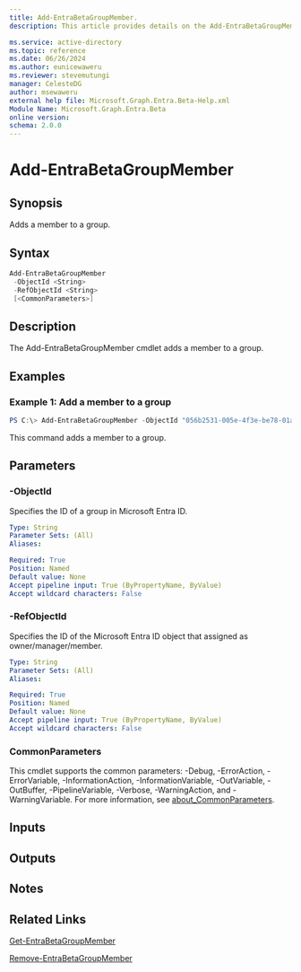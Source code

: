 ```yaml
---
title: Add-EntraBetaGroupMember.
description: This article provides details on the Add-EntraBetaGroupMember command.

ms.service: active-directory
ms.topic: reference
ms.date: 06/26/2024
ms.author: eunicewaweru
ms.reviewer: stevemutungi
manager: CelesteDG
author: msewaweru
external help file: Microsoft.Graph.Entra.Beta-Help.xml
Module Name: Microsoft.Graph.Entra.Beta
online version:
schema: 2.0.0
---
```


# Add-EntraBetaGroupMember

## Synopsis
Adds a member to a group.

## Syntax

```powershell
Add-EntraBetaGroupMember 
 -ObjectId <String> 
 -RefObjectId <String> 
 [<CommonParameters>]
```

## Description
The Add-EntraBetaGroupMember cmdlet adds a member to a group.

## Examples

### Example 1: Add a member to a group
```powershell
PS C:\> Add-EntraBetaGroupMember -ObjectId "056b2531-005e-4f3e-be78-01a71ea30a04" -RefObjectId "996d39aa-fdac-4d97-aa3d-c81fb47362ac"
```
This command adds a member to a group.

## Parameters

### -ObjectId
Specifies the ID of a group in Microsoft Entra ID.

```yaml
Type: String
Parameter Sets: (All)
Aliases:

Required: True
Position: Named
Default value: None
Accept pipeline input: True (ByPropertyName, ByValue)
Accept wildcard characters: False
```

### -RefObjectId
Specifies the ID of the Microsoft Entra ID object that assigned as owner/manager/member.

```yaml
Type: String
Parameter Sets: (All)
Aliases:

Required: True
Position: Named
Default value: None
Accept pipeline input: True (ByPropertyName, ByValue)
Accept wildcard characters: False
```

### CommonParameters
This cmdlet supports the common parameters: -Debug, -ErrorAction, -ErrorVariable, -InformationAction, -InformationVariable, -OutVariable, -OutBuffer, -PipelineVariable, -Verbose, -WarningAction, and -WarningVariable. For more information, see [about_CommonParameters](https://go.microsoft.com/fwlink/?LinkID=113216).

## Inputs

## Outputs

## Notes

## Related Links

[Get-EntraBetaGroupMember](Get-EntraBetaGroupMember.md)

[Remove-EntraBetaGroupMember](Remove-EntraBetaGroupMember.md)